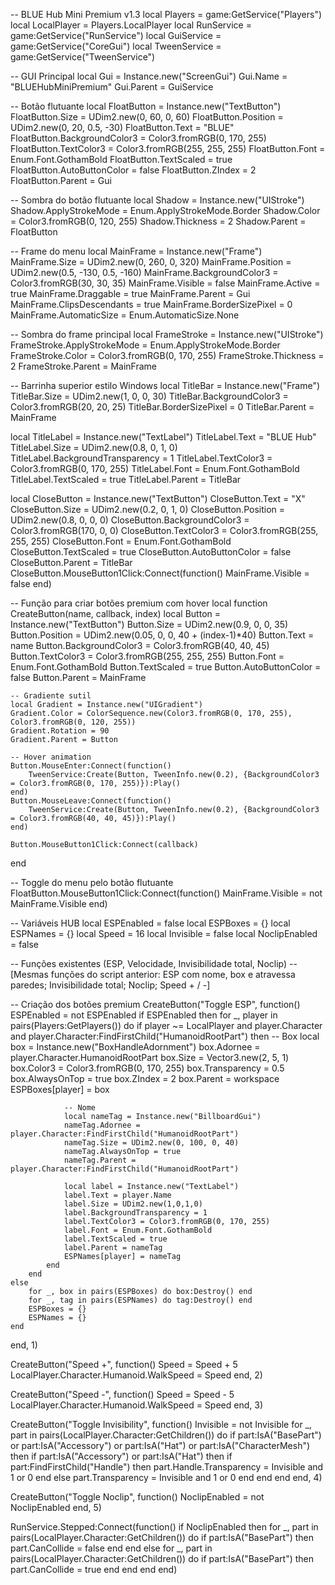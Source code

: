 -- BLUE Hub Mini Premium v1.3
local Players = game:GetService("Players")
local LocalPlayer = Players.LocalPlayer
local RunService = game:GetService("RunService")
local GuiService = game:GetService("CoreGui")
local TweenService = game:GetService("TweenService")

-- GUI Principal
local Gui = Instance.new("ScreenGui")
Gui.Name = "BLUEHubMiniPremium"
Gui.Parent = GuiService

-- Botão flutuante
local FloatButton = Instance.new("TextButton")
FloatButton.Size = UDim2.new(0, 60, 0, 60)
FloatButton.Position = UDim2.new(0, 20, 0.5, -30)
FloatButton.Text = "BLUE"
FloatButton.BackgroundColor3 = Color3.fromRGB(0, 170, 255)
FloatButton.TextColor3 = Color3.fromRGB(255, 255, 255)
FloatButton.Font = Enum.Font.GothamBold
FloatButton.TextScaled = true
FloatButton.AutoButtonColor = false
FloatButton.ZIndex = 2
FloatButton.Parent = Gui

-- Sombra do botão flutuante
local Shadow = Instance.new("UIStroke")
Shadow.ApplyStrokeMode = Enum.ApplyStrokeMode.Border
Shadow.Color = Color3.fromRGB(0, 120, 255)
Shadow.Thickness = 2
Shadow.Parent = FloatButton

-- Frame do menu
local MainFrame = Instance.new("Frame")
MainFrame.Size = UDim2.new(0, 260, 0, 320)
MainFrame.Position = UDim2.new(0.5, -130, 0.5, -160)
MainFrame.BackgroundColor3 = Color3.fromRGB(30, 30, 35)
MainFrame.Visible = false
MainFrame.Active = true
MainFrame.Draggable = true
MainFrame.Parent = Gui
MainFrame.ClipsDescendants = true
MainFrame.BorderSizePixel = 0
MainFrame.AutomaticSize = Enum.AutomaticSize.None

-- Sombra do frame principal
local FrameStroke = Instance.new("UIStroke")
FrameStroke.ApplyStrokeMode = Enum.ApplyStrokeMode.Border
FrameStroke.Color = Color3.fromRGB(0, 170, 255)
FrameStroke.Thickness = 2
FrameStroke.Parent = MainFrame

-- Barrinha superior estilo Windows
local TitleBar = Instance.new("Frame")
TitleBar.Size = UDim2.new(1, 0, 0, 30)
TitleBar.BackgroundColor3 = Color3.fromRGB(20, 20, 25)
TitleBar.BorderSizePixel = 0
TitleBar.Parent = MainFrame

local TitleLabel = Instance.new("TextLabel")
TitleLabel.Text = "BLUE Hub"
TitleLabel.Size = UDim2.new(0.8, 0, 1, 0)
TitleLabel.BackgroundTransparency = 1
TitleLabel.TextColor3 = Color3.fromRGB(0, 170, 255)
TitleLabel.Font = Enum.Font.GothamBold
TitleLabel.TextScaled = true
TitleLabel.Parent = TitleBar

local CloseButton = Instance.new("TextButton")
CloseButton.Text = "X"
CloseButton.Size = UDim2.new(0.2, 0, 1, 0)
CloseButton.Position = UDim2.new(0.8, 0, 0, 0)
CloseButton.BackgroundColor3 = Color3.fromRGB(170, 0, 0)
CloseButton.TextColor3 = Color3.fromRGB(255, 255, 255)
CloseButton.Font = Enum.Font.GothamBold
CloseButton.TextScaled = true
CloseButton.AutoButtonColor = false
CloseButton.Parent = TitleBar
CloseButton.MouseButton1Click:Connect(function()
    MainFrame.Visible = false
end)

-- Função para criar botões premium com hover
local function CreateButton(name, callback, index)
    local Button = Instance.new("TextButton")
    Button.Size = UDim2.new(0.9, 0, 0, 35)
    Button.Position = UDim2.new(0.05, 0, 0, 40 + (index-1)*40)
    Button.Text = name
    Button.BackgroundColor3 = Color3.fromRGB(40, 40, 45)
    Button.TextColor3 = Color3.fromRGB(255, 255, 255)
    Button.Font = Enum.Font.GothamBold
    Button.TextScaled = true
    Button.AutoButtonColor = false
    Button.Parent = MainFrame

    -- Gradiente sutil
    local Gradient = Instance.new("UIGradient")
    Gradient.Color = ColorSequence.new(Color3.fromRGB(0, 170, 255), Color3.fromRGB(0, 120, 255))
    Gradient.Rotation = 90
    Gradient.Parent = Button

    -- Hover animation
    Button.MouseEnter:Connect(function()
        TweenService:Create(Button, TweenInfo.new(0.2), {BackgroundColor3 = Color3.fromRGB(0, 170, 255)}):Play()
    end)
    Button.MouseLeave:Connect(function()
        TweenService:Create(Button, TweenInfo.new(0.2), {BackgroundColor3 = Color3.fromRGB(40, 40, 45)}):Play()
    end)

    Button.MouseButton1Click:Connect(callback)
end

-- Toggle do menu pelo botão flutuante
FloatButton.MouseButton1Click:Connect(function()
    MainFrame.Visible = not MainFrame.Visible
end)

-- Variáveis HUB
local ESPEnabled = false
local ESPBoxes = {}
local ESPNames = {}
local Speed = 16
local Invisible = false
local NoclipEnabled = false

-- Funções existentes (ESP, Velocidade, Invisibilidade total, Noclip)
-- [Mesmas funções do script anterior: ESP com nome, box e atravessa paredes; Invisibilidade total; Noclip; Speed + / -]

-- Criação dos botões premium
CreateButton("Toggle ESP", function()
    ESPEnabled = not ESPEnabled
    if ESPEnabled then
        for _, player in pairs(Players:GetPlayers()) do
            if player ~= LocalPlayer and player.Character and player.Character:FindFirstChild("HumanoidRootPart") then
                -- Box
                local box = Instance.new("BoxHandleAdornment")
                box.Adornee = player.Character.HumanoidRootPart
                box.Size = Vector3.new(2, 5, 1)
                box.Color3 = Color3.fromRGB(0, 170, 255)
                box.Transparency = 0.5
                box.AlwaysOnTop = true
                box.ZIndex = 2
                box.Parent = workspace
                ESPBoxes[player] = box

                -- Nome
                local nameTag = Instance.new("BillboardGui")
                nameTag.Adornee = player.Character:FindFirstChild("HumanoidRootPart")
                nameTag.Size = UDim2.new(0, 100, 0, 40)
                nameTag.AlwaysOnTop = true
                nameTag.Parent = player.Character:FindFirstChild("HumanoidRootPart")
                
                local label = Instance.new("TextLabel")
                label.Text = player.Name
                label.Size = UDim2.new(1,0,1,0)
                label.BackgroundTransparency = 1
                label.TextColor3 = Color3.fromRGB(0, 170, 255)
                label.Font = Enum.Font.GothamBold
                label.TextScaled = true
                label.Parent = nameTag
                ESPNames[player] = nameTag
            end
        end
    else
        for _, box in pairs(ESPBoxes) do box:Destroy() end
        for _, tag in pairs(ESPNames) do tag:Destroy() end
        ESPBoxes = {}
        ESPNames = {}
    end
end, 1)

CreateButton("Speed +", function()
    Speed = Speed + 5
    LocalPlayer.Character.Humanoid.WalkSpeed = Speed
end, 2)

CreateButton("Speed -", function()
    Speed = Speed - 5
    LocalPlayer.Character.Humanoid.WalkSpeed = Speed
end, 3)

CreateButton("Toggle Invisibility", function()
    Invisible = not Invisible
    for _, part in pairs(LocalPlayer.Character:GetChildren()) do
        if part:IsA("BasePart") or part:IsA("Accessory") or part:IsA("Hat") or part:IsA("CharacterMesh") then
            if part:IsA("Accessory") or part:IsA("Hat") then
                if part:FindFirstChild("Handle") then
                    part.Handle.Transparency = Invisible and 1 or 0
                end
            else
                part.Transparency = Invisible and 1 or 0
            end
        end
    end
end, 4)

CreateButton("Toggle Noclip", function()
    NoclipEnabled = not NoclipEnabled
end, 5)

RunService.Stepped:Connect(function()
    if NoclipEnabled then
        for _, part in pairs(LocalPlayer.Character:GetChildren()) do
            if part:IsA("BasePart") then
                part.CanCollide = false
            end
        end
    else
        for _, part in pairs(LocalPlayer.Character:GetChildren()) do
            if part:IsA("BasePart") then
                part.CanCollide = true
            end
        end
    end
end)
